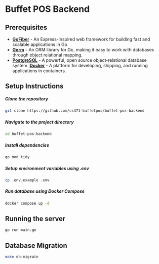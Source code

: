# Buffet POS Backend

## Prerequisites

- **[GoFiber](https://gofiber.io/)** - An Express-inspired web framework for building fast and scalable applications in Go.
- **[Gorm](https://gorm.io/)** - An ORM library for Go, making it easy to work with databases through object relational mapping.
- **[PostgreSQL](https://www.postgresql.org/)** - A powerful, open source object-relational database system. **[Docker](https://www.docker.com/)** - A platform for developing, shipping, and running applications in containers.

## Setup Instructions

##### Clone the repository

```bash
git clone https://github.com/cs471-buffetpos/buffet-pos-backend
```

##### Navigate to the project directory

```bash
cd buffet-pos-backend
```

##### Install dependencies

```bash
go mod tidy
```

##### Setup environment variables using .env

```bash
cp .env.example .env
```

##### Run database using Docker Compose

```bash
docker compose up -d
```

## Running the server

```bash
go run main.go
```

## Database Migration

```bash
make db-migrate
```
